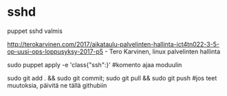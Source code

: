 # sshd
puppet sshd valmis

http://terokarvinen.com/2017/aikataulu-palvelinten-hallinta-ict4tn022-3-5-op-uusi-ops-loppusyksy-2017-p5 - Tero Karvinen, linux palvelinten hallinta


sudo puppet apply -e 'class{"ssh":}' #komento ajaa moduulin

sudo git add . && sudo git commit; sudo git pull && sudo git push #jos teet muutoksia, päivitä ne tällä githubiin
